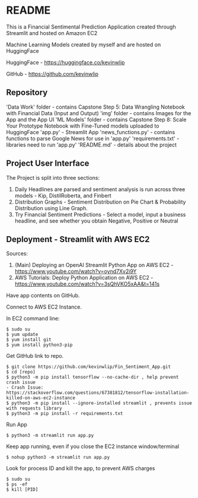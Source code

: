 
README
======

This is a Financial Sentimental Prediction Application created through 
Streamlit and hosted on Amazon EC2

Machine Learning Models created by myself and are hosted on HuggingFace

HuggingFace - https://huggingface.co/kevinwlip

GitHub - https://github.com/kevinwlip


Repository
----------
'Data Work' folder - contains Capstone Step 5: Data Wrangling Notebook with Financial Data (Input and Output)
'img' folder - contains Images for the App and the App UI
'ML Models' folder - contains Capstone Step 8: Scale Your Prototype Notebook with Fine-Tuned models uploaded to HuggingFace
'app.py' - Streamlit App
'news_functions.py' - contains functions to parse Google News for use in 'app.py'
'requirements.txt' - libraries need to run 'app.py'
'README.md' - details about the project


Project User Interface
----------------------
The Project is split into three sections:

1. Daily Headlines are parsed and sentiment analysis is run across three models - Kip, DistilRoberta, and Finbert
2. Distribution Graphs - Sentiment Distribution on Pie Chart & Probability Distribution using Line Graph.
3. Try Financial Sentiment Predictions - Select a model, input a business headline, and see whether you obtain Negative, Positive or Neutral


Deployment - Streamlit with AWS EC2
-----------------------------------

Sources:
1. (Main) Deploying an OpenAI Streamlit Python App on AWS EC2 - https://www.youtube.com/watch?v=oynd7Xv2i9Y
2. AWS Tutorials: Deploy Python Application on AWS EC2 - https://www.youtube.com/watch?v=3sQhVKO5xAA&t=141s


Have app contents on GitHub.

Connect to AWS EC2 Instance.

In EC2 command line:

```
$ sudo su
$ yum update
$ yum install git
$ yum install python3-pip
```

Get GitHub link to repo.
```
$ git clone https://github.com/kevinwlip/Fin_Sentiment_App.git
$ cd [repo]
$ python3 -m pip install tensorflow --no-cache-dir , help prevent crash issue
- Crash Issue: https://stackoverflow.com/questions/67381812/tensorflow-installation-killed-on-aws-ec2-instance
$ python3 -m pip install --ignore-installed streamlit , prevents issue with requests library
$ python3 -m pip install -r requirements.txt
```

Run App

`$ python3 -m streamlit run app.py`

Keep app running, even if you close the EC2 instance window/terminal

`$ nohup python3 -m streamlit run app.py`

Look for process ID and kill the app, to prevent AWS charges
```
$ sudo su
$ ps -ef
$ kill [PID]
```